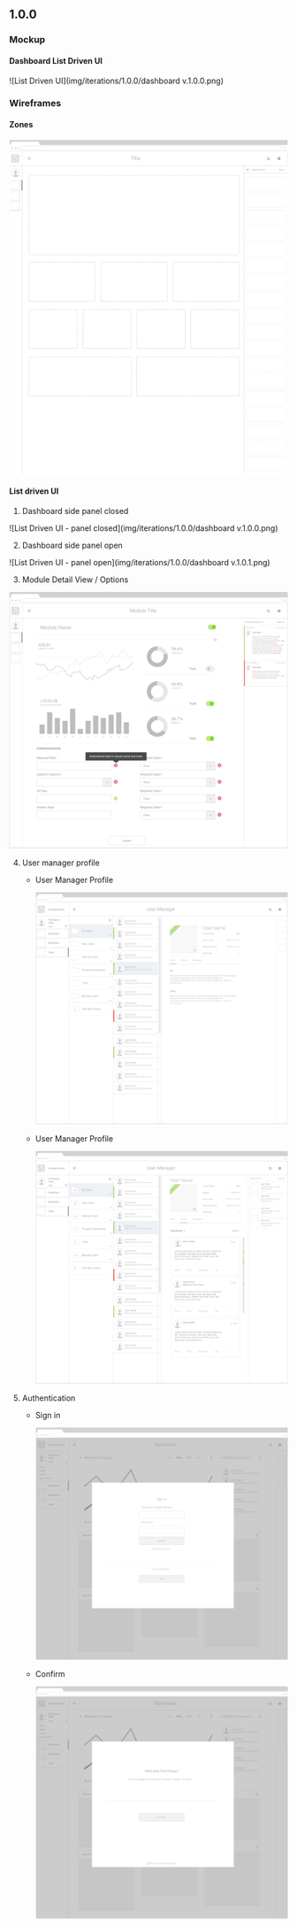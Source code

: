 ## 1.0.0


### Mockup

#### Dashboard List Driven UI

![List Driven UI](img/iterations/1.0.0/dashboard v.1.0.0.png)


### Wireframes

#### Zones

![Portlet zones](img/iterations/1.0.0/zones-1280.png)

#### List driven UI

 1.  Dashboard side panel closed

 ![List Driven UI - panel closed](img/iterations/1.0.0/dashboard v.1.0.0.png)

 2. Dashboard side panel open

 ![List Driven UI - panel open](img/iterations/1.0.0/dashboard v.1.0.1.png)

 3. Module Detail View / Options

 ![Module Detail View](img/iterations/1.0.0/module-detail-view-1.0.0.png)

 4. User manager profile

    - User Manager Profile  

      ![User Manager Profile ](img/iterations/1.0.0/user-manager-v.1.0.0.png)

    - User Manager Profile

      ![User Manager Profile](img/iterations/1.0.0/user-manager-v.1.0.1.png)


 5. Authentication

    - Sign in

      ![Platform Settings ](img/iterations/1.0.0/sign-in.png)

    - Confirm

      ![User Settings ](img/iterations/1.0.0/sign-in-confirm.png)
